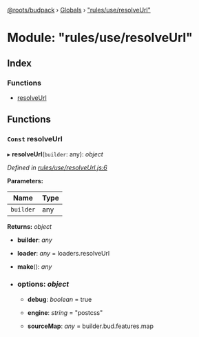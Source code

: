 [@roots/budpack](../README.md) › [Globals](../globals.md) › ["rules/use/resolveUrl"](_rules_use_resolveurl_.md)

# Module: "rules/use/resolveUrl"

## Index

### Functions

* [resolveUrl](_rules_use_resolveurl_.md#const-resolveurl)

## Functions

### `Const` resolveUrl

▸ **resolveUrl**(`builder`: any): *object*

*Defined in [rules/use/resolveUrl.js:6](https://github.com/roots/bud-support/blob/5f43850/src/budpack/builder/webpack/rules/use/resolveUrl.js#L6)*

**Parameters:**

Name | Type |
------ | ------ |
`builder` | any |

**Returns:** *object*

* **builder**: *any*

* **loader**: *any* = loaders.resolveUrl

* **make**(): *any*

* ### **options**: *object*

  * **debug**: *boolean* = true

  * **engine**: *string* = "postcss"

  * **sourceMap**: *any* = builder.bud.features.map
